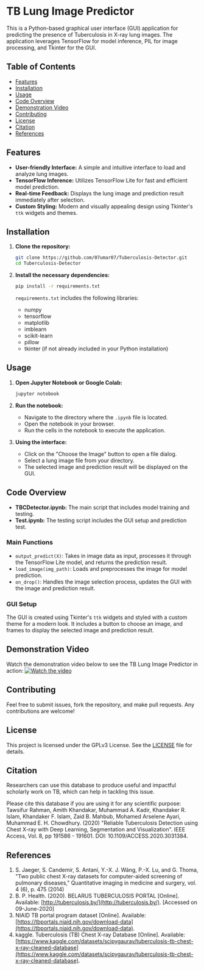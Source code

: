 # TB Lung Image Predictor

This is a Python-based graphical user interface (GUI) application for predicting the presence of Tuberculosis in X-ray lung images. The application leverages TensorFlow for model inference, PIL for image processing, and Tkinter for the GUI.

## Table of Contents

- [Features](#features)
- [Installation](#installation)
- [Usage](#usage)
- [Code Overview](#code-overview)
- [Demonstration Video](#Demonstration-Video)
- [Contributing](#contributing)
- [License](#license)
- [Citation](#citation)
- [References](#references)

## Features

- **User-friendly Interface:** A simple and intuitive interface to load and analyze lung images.
- **TensorFlow Inference:** Utilizes TensorFlow Lite for fast and efficient model prediction.
- **Real-time Feedback:** Displays the lung image and prediction result immediately after selection.
- **Custom Styling:** Modern and visually appealing design using Tkinter's `ttk` widgets and themes.

## Installation

1. **Clone the repository:**

    ```bash
    git clone https://github.com/07umar07/Tuberculosis-Detector.git
    cd Tuberculosis-Detector
    ```

2. **Install the necessary dependencies:**

    ```bash
    pip install -r requirements.txt
    ```

    `requirements.txt` includes the following libraries:
    - numpy
    - tensorflow
    - matplotlib
    - imblearn
    - scikit-learn
    - pillow
    - tkinter (if not already included in your Python installation)

## Usage

1. **Open Jupyter Notebook or Google Colab:**

    ```bash
    jupyter notebook
    ```

2. **Run the notebook:**
    - Navigate to the directory where the `.ipynb` file is located.
    - Open the notebook in your browser.
    - Run the cells in the notebook to execute the application.

3. **Using the interface:**
    - Click on the "Choose the Image" button to open a file dialog.
    - Select a lung image file from your directory.
    - The selected image and prediction result will be displayed on the GUI.

## Code Overview

- **TBCDetector.ipynb:** The main script that includes model training and testing.
- **Test.ipynb:** The testing script includes the GUI setup and prediction test.

### Main Functions

- `output_predict(X)`: Takes in image data as input, processes it through the TensorFlow Lite model, and returns the prediction result.
- `load_image(img_path)`: Loads and preprocesses the image for model prediction.
- `on_drop()`: Handles the image selection process, updates the GUI with the image and prediction result.

### GUI Setup

The GUI is created using Tkinter's `ttk` widgets and styled with a custom theme for a modern look. It includes a button to choose an image, and frames to display the selected image and prediction result.

## Demonstration Video

Watch the demonstration video below to see the TB Lung Image Predictor in action:
[![Watch the video](https://img.youtube.com/vi/OfoCx7cwaSk/0.jpg)](https://www.youtube.com/watch?v=OfoCx7cwaSk)


## Contributing

Feel free to submit issues, fork the repository, and make pull requests. Any contributions are welcome!

## License

This project is licensed under the GPLv3 License. See the [LICENSE](LICENSE) file for details.

## Citation

Researchers can use this database to produce useful and impactful scholarly work on TB, which can help in tackling this issue.

Please cite this database if you are using it for any scientific purpose:
Tawsifur Rahman, Amith Khandakar, Muhammad A. Kadir, Khandaker R. Islam, Khandaker F. Islam, Zaid B. Mahbub, Mohamed Arselene Ayari, Muhammad E. H. Chowdhury. (2020) "Reliable Tuberculosis Detection using Chest X-ray with Deep Learning, Segmentation and Visualization". IEEE Access, Vol. 8, pp 191586 - 191601. DOI: 10.1109/ACCESS.2020.3031384.

## References

1. S. Jaeger, S. Candemir, S. Antani, Y.-X. J. Wáng, P.-X. Lu, and G. Thoma, "Two public chest X-ray datasets for computer-aided screening of pulmonary diseases," Quantitative imaging in medicine and surgery, vol. 4 (6), p. 475 (2014)
2. B. P. Health. (2020). BELARUS TUBERCULOSIS PORTAL [Online]. Available: [http://tuberculosis.by/](http://tuberculosis.by/). [Accessed on 09-June-2020]
3. NIAID TB portal program dataset [Online]. Available: [https://tbportals.niaid.nih.gov/download-data](https://tbportals.niaid.nih.gov/download-data).
4. kaggle. Tuberculosis (TB) Chest X-ray Database [Online]. Available: [https://www.kaggle.com/datasets/scipygaurav/tuberculosis-tb-chest-x-ray-cleaned-database](https://www.kaggle.com/datasets/scipygaurav/tuberculosis-tb-chest-x-ray-cleaned-database).
